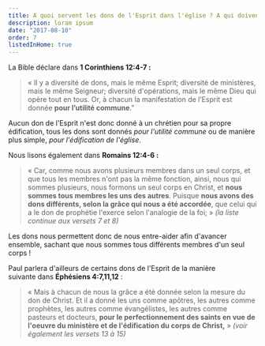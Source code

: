 ```yaml
---
title: A quoi servent les dons de l'Esprit dans l'église ? A qui doivent-ils profiter ?
description: loram ipsum
date: "2017-08-10"
order: 7
listedInHome: true
---
```


La Bible déclare dans **1 Corinthiens 12:4-7 :**

> « Il y a diversité de dons, mais le même Esprit; diversité de ministères, mais le même Seigneur; diversité d'opérations, mais le même Dieu qui opère tout en tous. Or, à chacun la manifestation de l’Esprit est donnée **pour l’utilité commune**." 

Aucun don de l'Esprit n'est donc donné à un chrétien pour sa propre édification, tous les dons sont donnés *pour l'utilité commune* ou de manière plus simple, *pour l'édification de l'église*. 

Nous lisons également dans **Romains 12:4-6 :**

> « Car, comme nous avons plusieurs membres dans un seul corps, et que tous les membres n'ont pas la même fonction, ainsi, nous qui sommes plusieurs, nous formons un seul corps en Christ, et **nous sommes tous membres les uns des autres**. Puisque **nous avons des dons différents, selon la grâce qui nous a été accordée**, que celui qui a le don de prophétie l'exerce selon l'analogie de la foi; » _(la liste continue aux versets 7 et 8)_

Les dons nous permettent donc de nous entre-aider afin d'avancer ensemble, sachant que nous sommes tous différents membres d'un seul corps !

Paul parlera d'ailleurs de certains dons de l'Esprit de la manière suivante dans **Éphésiens 4:7,11,12** :

> « Mais à chacun de nous la grâce a été donnée selon la mesure du don de Christ. Et il a donné les uns comme apôtres, les autres comme prophètes, les autres comme évangélistes, les autres comme pasteurs et docteurs, **pour le perfectionnement des saints en vue de l'oeuvre du ministère et de l'édification du corps de Christ,** » _(voir également les versets 13 à 15)_
